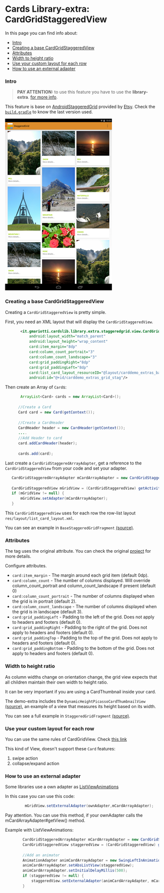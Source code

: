 # Cards Library-extra: CardGridStaggeredView

In this page you can find info about:

* [Intro](#intro)
* [Creating a base CardGridStaggeredView](#creating-a-base-cardgridstaggeredview)
* [Attributes](#attributes)
* [Width to height ratio](#width-to-height-ratio)
* [Use your custom layout for each row](#use-your-custom-layout-for-each-row)
* [How to use an external adapter](#how-to-use-an-external-adapter)

### Intro

> **PAY ATTENTION:** to use this feature you have to use the **library-extra**.
> [for more info](GUIDE.md#including-in-your-project).

This feature is base on [AndroidStaggeredGrid](https://github.com/etsy/AndroidStaggeredGrid) provided by [Etsy](https://github.com/etsy).
Check the [`build.gradle`](/library-extra/build.gradle) to know the last version used.

![Screen](/demo/images/demo/staggered.png)


### Creating a base CardGridStaggeredView

Creating a `CardGridStaggeredView` is pretty simple.

First, you need an XML layout that will display the `CardGridStaggeredView`.

``` xml
       <it.gmariotti.cardslib.library.extra.staggeredgrid.view.CardGridStaggeredView
           android:layout_width="match_parent"
           android:layout_height="wrap_content"
           card:item_margin="8dp"
           card:column_count_portrait="3"
           card:column_count_landscape="3"
           card:grid_paddingRight="8dp"
           card:grid_paddingLeft="8dp"
           card:list_card_layout_resourceID="@layout/carddemo_extras_base_staggered_card"
           android:id="@+id/carddemo_extras_grid_stag"/>
```

Then create an Array of `Card`s:

``` java
       ArrayList<Card> cards = new ArrayList<Card>();

      //Create a Card
      Card card = new Card(getContext());

      //Create a CardHeader
      CardHeader header = new CardHeader(getContext());
      ....
      //Add Header to card
      card.addCardHeader(header);

      cards.add(card);
```

Last create a `CardGridStaggeredArrayAdapter`, get a reference to the `CardGridStaggeredView` from your code and set your adapter.

``` java
   CardGridStaggeredArrayAdapter mCardArrayAdapter = new CardGridStaggeredArrayAdapter(getActivity(), cards);

   CardGridStaggeredView mGridView = (CardGridStaggeredView) getActivity().findViewById(R.id.carddemo_extras_grid_stag);
   if (mGridView != null) {
       mGridView.setAdapter(mCardArrayAdapter);
   }
```

This `CardGridStaggeredView` uses for each row the row-list layout `res/layout/list_card_layout.xml`.


You can see an example in `BaseStaggeredGridFragment`  [(source)](/demo/extras/src/main/java/it/gmariotti/cardslib/demo/extras/fragment/BaseStaggeredGridFragment.java).


### Attributes

The tag uses the original attribute. You can check the original [project](https://github.com/etsy/AndroidStaggeredGrid) for more details.

Configure attributes.
 * `card:item_margin` - The margin around each grid item (default 0dp).
 * `card:column_count` - The number of columns displayed. Will override column_count_portrait and column_count_landscape if present (default 0)
 * `card:column_count_portrait` - The number of columns displayed when the grid is in portrait (default 2).
 * `card:column_count_landscape` - The number of columns displayed when the grid is in landscape (default 3).
 * `card:grid_paddingLeft` - Padding to the left of the grid. Does not apply to headers and footers (default 0).
 * `card:grid_paddingRight` - Padding to the right of the grid. Does not apply to headers and footers (default 0).
 * `card:grid_paddingTop` - Padding to the top of the grid. Does not apply to headers and footers (default 0).
 * `card:grid_paddingBottom` - Padding to the bottom of the grid. Does not apply to headers and footers (default 0).


### Width to height ratio

As column widths change on orientation change, the grid view expects that all children maintain their own width to height ratio.

It can be very important if you are using a CardThumbnail inside your card.

The demo-extra includes the `DynamicHeightPicassoCardThumbnailView` [(source)](/demo/extras/src/main/java/it/gmariotti/cardslib/demo/extras/staggered/DynamicHeightPicassoCardThumbnailView.java), an example of a view that measures its height based on its width.


You can see a full example in `StaggeredGridFragment`  [(source)](/demo/extras/src/main/java/it/gmariotti/cardslib/demo/extras/fragment/StaggeredGridFragment.java).


### Use your custom layout for each row

You can use the same rules of CardGridView. Check [this link](CARDGRID.md#use-your-custom-layout-for-each-row)

This kind of View, doesn't support these `Card` features:

 1. swipe action
 2. collapse/expand action


### How to use an external adapter

Some libraries use a own adapter as [ListViewAnimations](OTHERLIBRARIES.md#using-card-with-listviewanimations)

In this case you can use this code:

``` java
         mGridView.setExternalAdapter(ownAdapter,mCardArrayAdapter);
```

Pay attention. You can use this method, if your ownAdapter calls the mCardArrayAdapter#getView() method.

Example with ListViewAnimations:

``` java
        CardGridStaggeredArrayAdapter mCardArrayAdapter = new CardGridStaggeredArrayAdapter(getActivity(), cards);
        CardGridStaggeredView staggeredView = (CardGridStaggeredView) getActivity().findViewById(R.id.carddemo_extras_grid_stag);

        //Add an animator
        AnimationAdapter animCardArrayAdapter = new SwingLeftInAnimationAdapter(mCardArrayAdapter);
        animCardArrayAdapter.setAbsListView(staggeredView);
        animCardArrayAdapter.setInitialDelayMillis(500);
        if (staggeredView != null) {
            staggeredView.setExternalAdapter(animCardArrayAdapter, mCardArrayAdapter);
        }
```